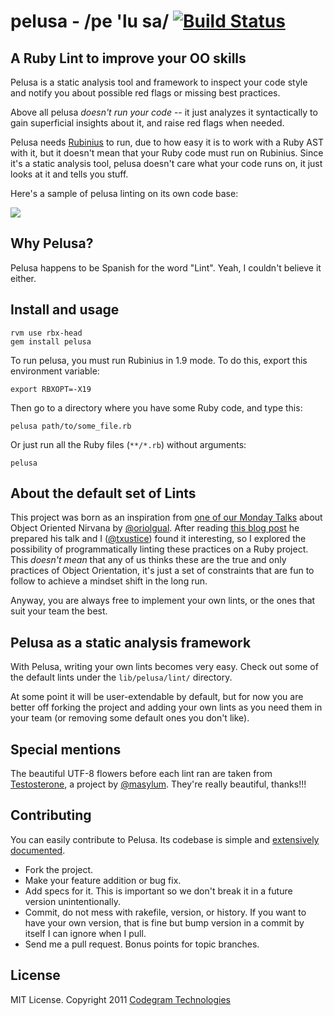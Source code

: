 # pelusa - /pe 'lu sa/ [![Build Status](https://secure.travis-ci.org/codegram/pelusa.png)](http://travis-ci.org/codegram/pelusa)
## A Ruby Lint to improve your OO skills

Pelusa is a static analysis tool and framework to inspect your code style and
notify you about possible red flags or missing best practices.

Above all pelusa _doesn't run your code_ -- it just analyzes it syntactically
to gain superficial insights about it, and raise red flags when needed.

Pelusa needs [Rubinius](http://rubini.us) to run, due to how easy it is to work
with a Ruby AST with it, but it doesn't mean that your Ruby code must run on
Rubinius. Since it's a static analysis tool, pelusa doesn't care what your code
runs on, it just looks at it and tells you stuff.

Here's a sample of pelusa linting on its own code base:

![](http://f.cl.ly/items/3Z341M0q2u1K242m0144/%D0%A1%D0%BD%D0%B8%D0%BC%D0%BE%D0%BA%20%D1%8D%D0%BA%D1%80%D0%B0%D0%BD%D0%B0%202012-02-14%20%D0%B2%203.29.38%20PM.png)

## Why Pelusa?

Pelusa happens to be Spanish for the word "Lint". Yeah, I couldn't believe it
either.

## Install and usage

    rvm use rbx-head
    gem install pelusa

To run pelusa, you must run Rubinius in 1.9 mode. To do this, export this
environment variable:

    export RBXOPT=-X19

Then go to a directory where you have some Ruby code, and type this:

    pelusa path/to/some_file.rb

Or just run all the Ruby files (`**/*.rb`) without arguments:

    pelusa

## About the default set of Lints

This project was born as an inspiration from [one of our Monday
Talks](http://talks.codegram.com/object-oriented-nirvana) about Object Oriented
Nirvana by [@oriolgual](http://twitter.com/oriolgual). After reading [this blog
post](http://binstock.blogspot.com/2008/04/perfecting-oos-small-classes-and-short.html)
he prepared his talk and I ([@txustice](http://twitter.com/txustice)) found it interesting, so I explored the
possibility of programmatically linting these practices on a Ruby project. This
*doesn't mean* that any of us thinks these are the true and only practices of
Object Orientation, it's just a set of constraints that are fun to follow to
achieve a mindset shift in the long run.

Anyway, you are always free to implement your own lints, or the ones that suit
your team the best.

## Pelusa as a static analysis framework

With Pelusa, writing your own lints becomes very easy. Check out some of the
default lints under the `lib/pelusa/lint/` directory.

At some point it will be user-extendable by default, but for now you are better
off forking the project and adding your own lints as you need them in your team
(or removing some default ones you don't like).

## Special mentions

The beautiful UTF-8 flowers before each lint ran are taken from [Testosterone](http://github.com/masylum/testosterone),
a project by [@masylum](http://twitter.com/masylum). They're really beautiful,
thanks!!!

## Contributing

You can easily contribute to Pelusa. Its codebase is simple and
[extensively documented][documentation].

* Fork the project.
* Make your feature addition or bug fix.
* Add specs for it. This is important so we don't break it in a future
  version unintentionally.
* Commit, do not mess with rakefile, version, or history.
  If you want to have your own version, that is fine but bump version
  in a commit by itself I can ignore when I pull.
* Send me a pull request. Bonus points for topic branches.

[documentation]: http://rubydoc.info/github/codegram/pelusa/master/frames

## License

MIT License. Copyright 2011 [Codegram Technologies](http://codegram.com)

